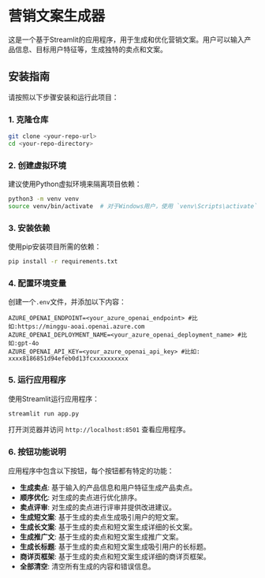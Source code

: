 # 营销文案生成器

这是一个基于Streamlit的应用程序，用于生成和优化营销文案。用户可以输入产品信息、目标用户特征等，生成独特的卖点和文案。

## 安装指南

请按照以下步骤安装和运行此项目：

### 1. 克隆仓库

```bash
git clone <your-repo-url>
cd <your-repo-directory>
```

### 2. 创建虚拟环境

建议使用Python虚拟环境来隔离项目依赖：

```bash
python3 -m venv venv
source venv/bin/activate  # 对于Windows用户，使用 `venv\Scripts\activate`
```

### 3. 安装依赖

使用pip安装项目所需的依赖：

```bash
pip install -r requirements.txt
```

### 4. 配置环境变量

创建一个`.env`文件，并添加以下内容：

```plaintext
AZURE_OPENAI_ENDPOINT=<your_azure_openai_endpoint> #比如:https://minggu-aoai.openai.azure.com
AZURE_OPENAI_DEPLOYMENT_NAME=<your_azure_openai_deployment_name> #比如:gpt-4o
AZURE_OPENAI_API_KEY=<your_azure_openai_api_key> #比如: xxxx8186851d94efeb0d13fcxxxxxxxxxx
```

### 5. 运行应用程序

使用Streamlit运行应用程序：

```bash
streamlit run app.py
```

打开浏览器并访问 `http://localhost:8501` 查看应用程序。

### 6. 按钮功能说明

应用程序中包含以下按钮，每个按钮都有特定的功能：

- **生成卖点**: 基于输入的产品信息和用户特征生成产品卖点。
- **顺序优化**: 对生成的卖点进行优化排序。
- **卖点评审**: 对生成的卖点进行评审并提供改进建议。
- **生成短文案**: 基于生成的卖点生成吸引用户的短文案。
- **生成长文案**: 基于生成的卖点和短文案生成详细的长文案。
- **生成推广文**: 基于生成的卖点和短文案生成推广文案。
- **生成长标题**: 基于生成的卖点和短文案生成吸引用户的长标题。
- **商详页框架**: 基于生成的卖点和短文案生成详细的商详页框架。
- **全部清空**: 清空所有生成的内容和错误信息。
